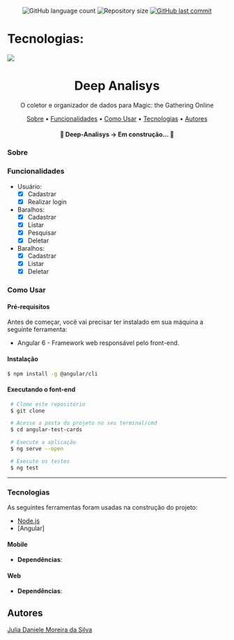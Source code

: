 <p align="center">
  <img alt="GitHub language count" src="https://img.shields.io/github/languages/count/juliadsilva/Deep-Analisys?style=social">

  <img alt="Repository size" src="https://img.shields.io/github/repo-size/juliadsilva/Deep-Analisys?style=social">
  
  <a href="https://github.com/juliadsilva/Deep-Analisys/commits/master">
    <img alt="GitHub last commit" src="https://img.shields.io/github/last-commit/juliadsilva/Deep-Analisys?style=social">
  </a>
</p>

<h1>Tecnologias:</h1>
<img src="https://img.shields.io/badge/Xcode-007ACC?style=flat-square&logo=Xcode&logoColor=white" />

<h1 align="center">Deep Analisys</h1>
<p align="center">O coletor e organizador de dados para Magic: the Gathering Online</p>

<p align="center">
 <a href="#sobre">Sobre</a> •
 <a href="#funcionalidades">Funcionalidades</a> • 
 <a href="#como-usar">Como Usar</a> • 
 <a href="#tecnologias">Tecnologias</a> • 
 <a href="#autores">Autores</a>
</p>

<h4 align="center"> 
	🚧  Deep-Analisys -> Em construção...  🚧
</h4>

### Sobre

### Funcionalidades

 - Usuário:
	  - [x] Cadastrar  
	  - [x] Realizar login	  
  - Baralhos:
	  - [x] Cadastrar 
	  - [x] Listar
	  - [x] Pesquisar
    - [x] Deletar 
 - Baralhos:
	  - [x] Cadastrar 
	  - [x] Listar
    - [x] Deletar  

### Como Usar

#### Pré-requisitos

Antes de começar, você vai precisar ter instalado em sua máquina a seguinte ferramenta:
- Angular 6 - Framework web responsável pelo front-end.

#### Instalação

  ```bash
  $ npm install -g @angular/cli
  ```

#### Executando o font-end

   ```bash
    # Clone este repositório
    $ git clone 

    # Acesse a pasta do projeto no seu terminal/cmd
    $ cd angular-test-cards

    # Execute a aplicação
    $ ng serve --open

    # Execute os testes
    $ ng test
   ```
---

### Tecnologias

As seguintes ferramentas foram usadas na construção do projeto:

- [Node.js](https://nodejs.org/en/)
- [Angular]

#### **Mobile**
- **Dependências**:

#### **Web**  
- **Dependências**:

## Autores
<a href="https://github.com/juliadsilva">Julia Daniele Moreira da Silva </a>
 
    

